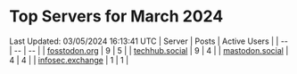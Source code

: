 # Top Servers for March 2024
Last Updated: 03/05/2024 16:13:41 UTC
| Server | Posts | Active Users |
| -- | -- | -- |
| [fosstodon.org](https://fosstodon.org/tags/PowerShell) | 9 | 5 |
| [techhub.social](https://techhub.social/tags/PowerShell) | 9 | 4 |
| [mastodon.social](https://mastodon.social/tags/PowerShell) | 4 | 4 |
| [infosec.exchange](https://infosec.exchange/tags/PowerShell) | 1 | 1 |
